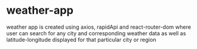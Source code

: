 # weather-app
weather app is created using axios, rapidApi and react-router-dom where user can search for any city and corresponding weather data as well as latitude-longitude displayed for that particular city or region
